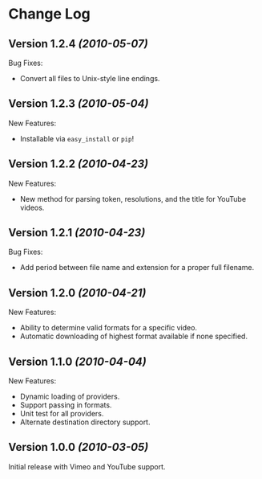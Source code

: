 Change Log
==========

Version 1.2.4 *(2010-05-07)*
----------------------------
Bug Fixes:

 * Convert all files to Unix-style line endings.

Version 1.2.3 *(2010-05-04)*
----------------------------
New Features:

* Installable via `easy_install` or `pip`!

Version 1.2.2 *(2010-04-23)*
----------------------------
New Features:

 * New method for parsing token, resolutions, and the title for YouTube videos.

Version 1.2.1 *(2010-04-23)*
----------------------------
Bug Fixes:

 * Add period between file name and extension for a proper full filename.

Version 1.2.0 *(2010-04-21)*
----------------------------
New Features:

 * Ability to determine valid formats for a specific video.
 * Automatic downloading of highest format available if none specified.

Version 1.1.0 *(2010-04-04)*
--------------------------------
New Features:

 * Dynamic loading of providers.
 * Support passing in formats.
 * Unit test for all providers.
 * Alternate destination directory support.

Version 1.0.0 *(2010-03-05)*
----------------------------
Initial release with Vimeo and YouTube support.

